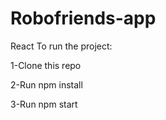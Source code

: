 # Robofriends-app

React To run the project:

1-Clone this repo

2-Run npm install

3-Run npm start
